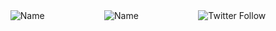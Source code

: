 <!--
**amorist/amorist** is a ✨ _special_ ✨ repository because its `README.md` (this file) appears on your GitHub profile.
![Amor](https://avatars0.githubusercontent.com/u/14037268?s=460&u=141e9e5c5e86a2cf652ca9a3b0271f06ea0e4488&v=4)
-->

<div style="display: flex; justify-content: space-around; width: 100%;">
    <img alt="Name" style="display: inline;" src="https://img.shields.io/badge/ name-amor-brightgreen">
    <img alt="Name" style="display: inline;" src="https://img.shields.io/badge/ age-25-red">
    <img alt="Twitter Follow" style="display: inline;" src="https://img.shields.io/twitter/follow/amor90s?style=social">
</div>